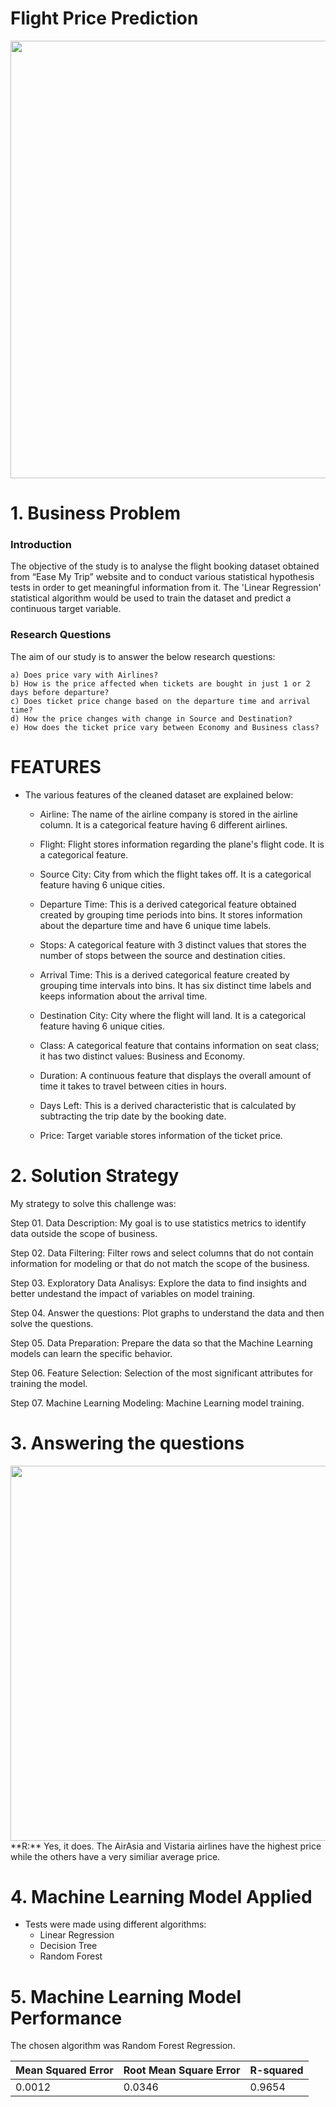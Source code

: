 # Flight Price Prediction

<div align="center">
<img src="https://user-images.githubusercontent.com/126209562/229326932-f6844e00-2a3e-4186-ba23-5f1583773af8.jpg" width="700px" />
</div>

# 1. Business Problem
### Introduction
  The objective of the study is to analyse the flight booking dataset obtained from “Ease My Trip” website and to conduct various statistical hypothesis tests in order to get meaningful information from it. The 'Linear Regression' statistical algorithm would be used to train the dataset and predict a continuous target variable.
  
### Research Questions
   The aim of our study is to answer the below research questions:
    
    a) Does price vary with Airlines?
    b) How is the price affected when tickets are bought in just 1 or 2 days before departure?
    c) Does ticket price change based on the departure time and arrival time?
    d) How the price changes with change in Source and Destination?
    e) How does the ticket price vary between Economy and Business class?
    
 # FEATURES
 - The various features of the cleaned dataset are explained below:

    - Airline: The name of the airline company is stored in the airline column. It is a categorical feature having 6 different airlines.
    
    - Flight: Flight stores information regarding the plane's flight code. It is a categorical feature.

    - Source City: City from which the flight takes off. It is a categorical feature having 6 unique cities.

    - Departure Time: This is a derived categorical feature obtained created by grouping time periods into bins. It stores information about the departure time and have 6 unique time labels.

    - Stops: A categorical feature with 3 distinct values that stores the number of stops between the source and destination cities.

    - Arrival Time: This is a derived categorical feature created by grouping time intervals into bins. It has six distinct time labels and keeps information about the arrival time.

    - Destination City: City where the flight will land. It is a categorical feature having 6 unique cities.

    - Class: A categorical feature that contains information on seat class; it has two distinct values: Business and Economy.

    - Duration: A continuous feature that displays the overall amount of time it takes to travel between cities in hours.

    - Days Left: This is a derived characteristic that is calculated by subtracting the trip date by the booking date.

    - Price: Target variable stores information of the ticket price.

# 2. Solution Strategy
  My strategy to solve this challenge was:
  
  Step 01. Data Description: My goal is to use statistics metrics to identify data outside the scope of business.
  
  Step 02. Data Filtering: Filter rows and select columns that do not contain information for modeling or that do not match the scope of the business.
  
  Step 03. Exploratory Data Analisys: Explore the data to find insights and better undestand the impact of variables on model training.
  
  Step 04. Answer the questions: Plot graphs to understand the data and then solve the questions.
  
  Step 05. Data Preparation: Prepare the data so that the Machine Learning models can learn the specific behavior.
  
  Step 06. Feature Selection: Selection of the most significant attributes for training the model.
  
  Step 07. Machine Learning Modeling: Machine Learning model training.

# 3. Answering the questions

<div align="center">
<img src="https://user-images.githubusercontent.com/126209562/229897604-24261882-5050-4563-bdfe-cbc8cc74a364.png" width="600px" />
</div>
**R:** Yes, it does. The AirAsia and Vistaria airlines have the highest price while the others have a very similiar average price. 

# 4. Machine Learning Model Applied
- Tests were made using different algorithms:
    - Linear Regression
    - Decision Tree
    - Random Forest
  
# 5. Machine Learning Model Performance
  The chosen algorithm was Random Forest Regression.
  
| Mean Squared Error  | Root Mean Square Error | R-squared  | 
| ------------- | ------------- | ------------- | 
| 0.0012  | 0.0346  | 0.9654  |
